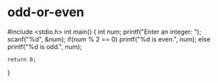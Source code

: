 # odd-or-even
#include <stdio.h>
int main() {
    int num;
    printf("Enter an integer: ");
    scanf("%d", &num);
    if(num % 2 == 0)
        printf("%d is even.", num);
    else
        printf("%d is odd.", num);
    
    return 0;
}
